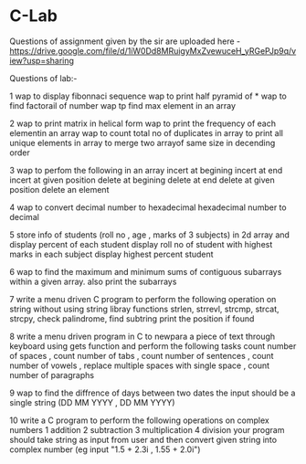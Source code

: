 # C-Lab
Questions of assignment given by the sir are uploaded here -
https://drive.google.com/file/d/1iW0Dd8MRuigyMxZvewuceH_yRGePJp9q/view?usp=sharing

Questions of lab:-

1 wap to display fibonnaci sequence
  wap to print half pyramid of *
  wap to find factorail of number
  wap tp find max element in an array

2 wap to print matrix in helical form
  wap to print the frequency of each elementin an array
  wap to count total no of duplicates in array
      to print all unique elements in array
      to merge two arrayof same size in decending order

3 wap to perfom the following in an array
      incert at begining
      incert at end
      incert at given position
      delete at begining
      delete at end
      delete at given position
      delete an element

4 wap to convert
      decimal number to hexadecimal
      hexadecimal number to decimal

5 store info of students (roll no , age , marks of 3 subjects) in 2d array and 
       display percent of each student
       display roll no of student with highest marks in each subject
       display highest percent student

6  wap to find the maximum and minimum sums of contiguous subarrays within a given array.
        also print the subarrays 

7 write a menu driven C program to perform the following operation on string without using string libray functions
  strlen, strrevl, strcmp, strcat, strcpy, check palindrome, find subtring print the position if found

8 write a menu driven program in C to newpara a piece of text through keyboard using gets function and perform the following tasks
  count number of spaces , count number of tabs , count number of sentences , count number of vowels , replace multiple spaces with single space , count number of paragraphs

9 wap to find the diffrence of days between two dates the input should be a single string (DD MM YYYY , DD MM YYYY)

10 write a C program to perform the following operations on complex numbers
   1 addition 2 subtraction 3 multiplication 4 division
   your program should take string as input from user and then convert given string into complex number (eg input "1.5 + 2.3i , 1.55 + 2.0i")
